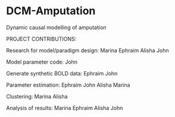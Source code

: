 # DCM-Amputation
Dynamic causal modelling of amputation

PROJECT CONTRIBUTIONS:

Research for model/paradigm design:
Marina
Ephraim
Alisha
John

Model parameter code:
John 

Generate synthetic BOLD data: 
Ephraim
John

Parameter estimation:
Ephraim
John 
Alisha
Marina

Clustering:
Marina
Alisha

Analysis of results:
Marina
Ephraim
Alisha
John

